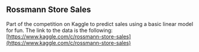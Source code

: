 ## Rossmann Store Sales

Part of the competition on Kaggle to predict sales using a basic linear model for fun. The link to the data is the following:
[https://www.kaggle.com/c/rossmann-store-sales](https://www.kaggle.com/c/rossmann-store-sales)